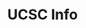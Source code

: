---
title: 'UCSC Info'
description: 'An all-in-one for UCSC students. Includes dining hall menu information, a combined news feed of all UCSC departments and feeds, and class search. Styles with raw CSS to ensure maximum responsiveness for mobile users.'
image:
  url: '/images/ucscinfo2.png'
  alt: 'Screenshot of the UCSC Info website'
links:
  - name: 'GitHub'
    url: 'https://github.com/Seanathan10/CruzHacks2025'
  - name: 'Website'
    url: 'https://www.ucscinfo.tech/'
  - name: 'DevPost'
    url: 'https://devpost.com/software/ucsc-info'
stack: React, TypeScript, Python
order: 4
---
